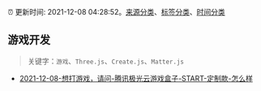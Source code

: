 :alarm_clock: 更新时间: 2021-12-08 04:28:52。[来源分类](../README.md)、[标签分类](../TAGS.md)、[时间分类](../TIMELINE.md)

## 游戏开发


> 关键字：`游戏`、`Three.js`、`Create.js`、`Matter.js`



- [2021-12-08-想打游戏，请问-腾讯极光云游戏盒子-START-定制款-怎么样](https://www.v2ex.com/t/820797) 